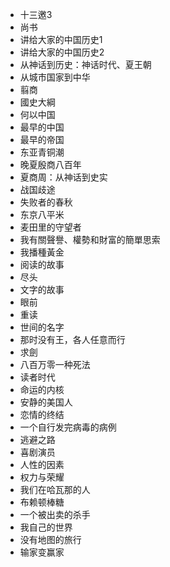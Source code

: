 - 十三邀3
- 尚书
- 讲给大家的中国历史1
- 讲给大家的中国历史2
- 从神话到历史：神话时代、夏王朝
- 从城市国家到中华
- 翦商
- 國史大綱
- 何以中国
- 最早的中国
- 最早的帝国
- 东亚青铜潮
- 晚夏殷商八百年
- 夏商周：从神话到史实
- 战国歧途
- 失败者的春秋
- 东京八平米
- 麦田里的守望者
- 我有關聲譽、權勢和財富的簡單思索
- 我播種黃金
- 阅读的故事
- 尽头
- 文字的故事
- 眼前
- 重读
- 世间的名字
- 那时没有王，各人任意而行
- 求劍
- 八百万零一种死法
- 读者时代
- 命运的内核
- 安静的美国人
- 恋情的终结
- 一个自行发完病毒的病例
- 逃避之路
- 喜剧演员
- 人性的因素
- 权力与荣耀
- 我们在哈瓦那的人
- 布赖顿棒糖
- 一个被出卖的杀手
- 我自己的世界
- 没有地图的旅行
- 输家变赢家